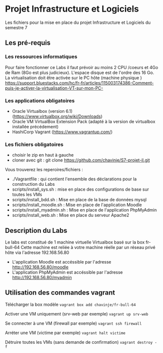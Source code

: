 # Projet Infrastructure et Logiciels

Les fichiers pour la mise en place du projet Infrastructure et Logiciels du semestre 7

## Les pré-requis

### Les ressources informatiques

Pour faire fonctionner ce Labs il faut prévoir au moins 2 CPU /coeurs et 4Go de Ram (8Go est plus judicieux). L'espace disque est de l'ordre des 16 Go.
La virtualisation doit être activée sur le PC hôte (machine physique )
<https://support.bluestacks.com/hc/fr-fr/articles/115003174386-Comment-puis-je-activer-la-virtualisation-VT-sur-mon-PC->

### Les applications obligatoires

* Oracle Virtualbox (version 6.1) (<https://www.virtualbox.org/wiki/Downloads>)
* Oracle VM VirtualBox Extension Pack (adapté à la version de virtualbox installée précédement)
* HashiCorp Vagrant (<https://www.vagrantup.com/>)

### Les fichiers obligatoires

* choisir le zip en haut à gauche
* cloner avec git : git clone <https://github.com/chavinje/S7-projet-il.git>

Vous trouverez les reperoires/fichiers :

* ./Vagrantfile : qui contient l'ensemble des déclarations pour la construction du Labs
* scripts/install_sys.sh : mise en place des configurations de base sur toutes les VMs
* scripts/install_bdd.sh : Mise en place de la base de données mysql
* scripts/install_moodle.sh : Mise en place de l'application Moodle
* scripts/install_myadmin.sh : Mise en place de l'application PhpMyAdmin
* scripts/install_web.sh : Mise en place du serveur Apache2

## Description du Labs

Le labs est constitué de 1 machine virtuelle Virtualbox basé sur la box fr-bull-64
Cette machine est reliée à votre machine réelle par un réseau privé hôte via l'adresse 192.168.56.80

* L'application Moodle est accéssible par l'adresse <http://192.168.56.80/moodle>
* L'application PhpMyAdmin est accéssible par l'adresse <http://192.168.56.80/myadmin>

## Utilisation des commandes vagrant

Télécharger la box modèle
    ```vagrant box add chavinje/fr-bull-64```

Activer une VM uniquement (srv-web par exemple)
    ```vagrant up srv-web```

Se connecter à une VM (firewall par exemple)
    ```vagrant ssh firewall```

Arréter une VM (victime par exemple)
    ```vagrant halt victime```

Détruire toutes les VMs (sans demande de confirmation)
    ```vagrant destroy -f```
